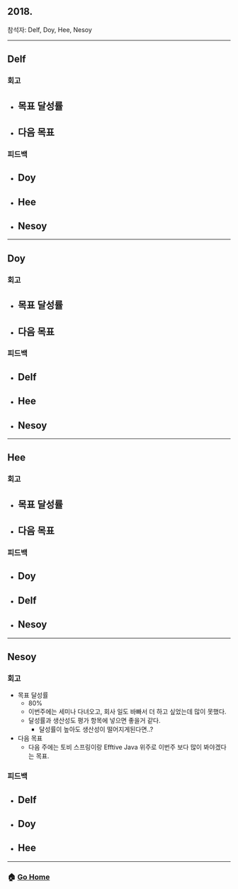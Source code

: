 ## 2018.
참석자: Delf, Doy, Hee, Nesoy

--------------
## Delf
### 회고
- 목표 달성률
    -
- 다음 목표
    -

### 피드백
- Doy
    -
- Hee
    -
- Nesoy
    -
--------------

## Doy
### 회고
- 목표 달성률
    -
- 다음 목표
    -

### 피드백
- Delf
    -
- Hee
    -
- Nesoy
    -
--------------
## Hee
### 회고
- 목표 달성률
    -
- 다음 목표
    -
### 피드백
- Doy
    -
- Delf
    -
- Nesoy
    -
--------------
## Nesoy
### 회고
- 목표 달성률
    - 80%
    - 이번주에는 세미나 다녀오고, 회사 일도 바빠서 더 하고 싶었는데 많이 못했다.
    - 달성률과 생산성도 평가 항목에 넣으면 좋을거 같다.
        - 달성률이 높아도 생산성이 떨어지게된다면..?
- 다음 목표
    - 다음 주에는 토비 스프링이랑 Efftive Java 위주로 이번주 보다 많이 봐야겠다는 목표.
### 피드백
- Delf
    -
- Doy
    -
- Hee
    -
--------------
### :house: [Go Home](https://github.com/T-WWL/WWL)
